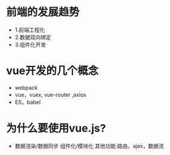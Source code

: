 # 前端的发展趋势
- 1.前端工程化
- 2.数据双向绑定
- 3.组件化开发
# vue开发的几个概念
- webpack
- vue，vuex, vue-router ,axios
- ES，babel


# 为什么要使用vue.js?
- 数据渲染/数据同步
组件化/模块化
其他功能:路由，ajax，数据流

